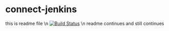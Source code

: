 # connect-jenkins
this is readme file
\n
[![Build Status](http://ec2-3-131-50-115.us-east-2.compute.amazonaws.com/buildStatus/icon?job=connect-jenkins&build=5)](http://ec2-3-131-50-115.us-east-2.compute.amazonaws.com/job/connect-jenkins/5/)
\n
readme continues
and still continues
